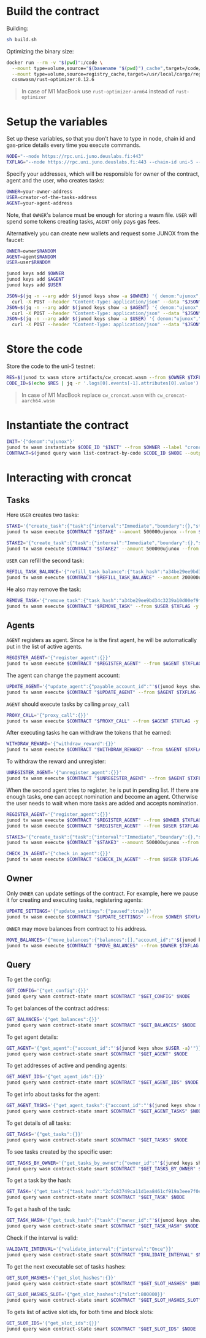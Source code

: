 # Build the contract
Building:
```bash
sh build.sh
```
Optimizing the binary size:
```bash
docker run --rm -v "$(pwd)":/code \
  --mount type=volume,source="$(basename "$(pwd)")_cache",target=/code/target \
  --mount type=volume,source=registry_cache,target=/usr/local/cargo/registry \
  cosmwasm/rust-optimizer:0.12.6
```
> In case of M1 MacBook use `rust-optimizer-arm64` instead of `rust-optimizer`

# Setup the variables
Set up these variables, so that you don't have to type in node, chain id and gas-price details every time you execute commands.
```bash
NODE="--node https://rpc.uni.juno.deuslabs.fi:443"
TXFLAG="--node https://rpc.uni.juno.deuslabs.fi:443 --chain-id uni-5 --gas-prices 0.025ujunox --gas auto --gas-adjustment 1.3 --broadcast-mode block"
```
Specify your addresses, which will be responsible for owner of the contract, agent and the user, who creates tasks:
```bash
OWNER=your-owner-address
USER=creator-of-the-tasks-address
AGENT=your-agent-address
```
Note, that `OWNER`'s balance must be enough for storing a wasm file.
`USER` will spend some tokens creating tasks, `AGENT` only pays gas fees.

Alternatively you can create new wallets and request some JUNOX from the faucet:
```bash
OWNER=owner$RANDOM
AGENT=agent$RANDOM
USER=user$RANDOM

junod keys add $OWNER
junod keys add $AGENT
junod keys add $USER

JSON=$(jq -n --arg addr $(junod keys show -a $OWNER) '{ denom:"ujunox","address":$addr}') && \
  curl -X POST --header "Content-Type: application/json" --data "$JSON" https://faucet.uni.juno.deuslabs.fi/credit && echo
JSON=$(jq -n --arg addr $(junod keys show -a $AGENT) '{ denom:"ujunox","address":$addr}') && \
  curl -X POST --header "Content-Type: application/json" --data "$JSON" https://faucet.uni.juno.deuslabs.fi/credit && echo
JSON=$(jq -n --arg addr $(junod keys show -a $USER) '{ denom:"ujunox","address":$addr}') && \
  curl -X POST --header "Content-Type: application/json" --data "$JSON" https://faucet.uni.juno.deuslabs.fi/credit && echo
```

# Store the code
Store the code to the uni-5 testnet:
```bash
RES=$(junod tx wasm store artifacts/cw_croncat.wasm --from $OWNER $TXFLAG -y --output json -b block)
CODE_ID=$(echo $RES | jq -r '.logs[0].events[-1].attributes[0].value')
```
> In case of M1 MacBook replace `cw_croncat.wasm` with `cw_croncat-aarch64.wasm` 
# Instantiate the contract
```bash
INIT='{"denom":"ujunox"}'
junod tx wasm instantiate $CODE_ID "$INIT" --from $OWNER --label "croncat" $TXFLAG -y --no-admin
CONTRACT=$(junod query wasm list-contract-by-code $CODE_ID $NODE --output json | jq -r '.contracts[-1]')
```
# Interacting with croncat

## Tasks
Here `USER` creates two tasks:
```bash
STAKE='{"create_task":{"task":{"interval":"Immediate","boundary":{},"stop_on_fail":false,"actions":[{"msg":{"staking":{"delegate":{"validator":"juno14vhcdsyf83ngsrrqc92kmw8q9xakqjm0ff2dpn","amount":{"denom":"ujunox","amount":"10000"}}}},"gas_limit":150000}],"rules":null}}}'
junod tx wasm execute $CONTRACT "$STAKE" --amount 500000ujunox --from $USER $TXFLAG -y

STAKE2='{"create_task":{"task":{"interval":"Immediate","boundary":{},"stop_on_fail":false,"actions":[{"msg":{"staking":{"delegate":{"validator":"juno14vhcdsyf83ngsrrqc92kmw8q9xakqjm0ff2dpn","amount":{"denom":"ujunox","amount":"20000"}}}},"gas_limit":150000}],"rules":null}}}'
junod tx wasm execute $CONTRACT "$STAKE2" --amount 500000ujunox --from $USER $TXFLAG -y
```
`USER` can refill the second task:
```bash
REFILL_TASK_BALANCE='{"refill_task_balance":{"task_hash":"a34be29ee9bd34c3239a10d00ef9f675ff8f3fab241707dcb688d2fdd2cf0e75"}}'
junod tx wasm execute $CONTRACT "$REFILL_TASK_BALANCE" --amount 200000ujunox --from $USER $TXFLAG -y
```
He also may remove the task:
```bash
REMOVE_TASK='{"remove_task":{"task_hash":"a34be29ee9bd34c3239a10d00ef9f675ff8f3fab241707dcb688d2fdd2cf0e75"}}'
junod tx wasm execute $CONTRACT "$REMOVE_TASK" --from $USER $TXFLAG -y
```

## Agents
`AGENT` registers as agent. Since he is the first agent, he will be automatically put in the list of active agents.
```bash
REGISTER_AGENT='{"register_agent":{}}'
junod tx wasm execute $CONTRACT "$REGISTER_AGENT" --from $AGENT $TXFLAG -y
```
The agent can change the payment account:
```bash
UPDATE_AGENT='{"update_agent":{"payable_account_id":"'$(junod keys show $USER -a)'"}}'
junod tx wasm execute $CONTRACT "$UPDATE_AGENT" --from $AGENT $TXFLAG -y
```
`AGENT` should execute tasks by calling `proxy_call`
```bash
PROXY_CALL='{"proxy_call":{}}'
junod tx wasm execute $CONTRACT "$PROXY_CALL" --from $AGENT $TXFLAG -y
```
After executing tasks he can withdraw the tokens that he earned:
```bash
WITHDRAW_REWARD='{"withdraw_reward":{}}'
junod tx wasm execute $CONTRACT "$WITHDRAW_REWARD" --from $AGENT $TXFLAG -y
```
To withdraw the reward and unregister:
```bash
UNREGISTER_AGENT='{"unregister_agent":{}}'
junod tx wasm execute $CONTRACT "$UNREGISTER_AGENT" --from $AGENT $TXFLAG -y
```
When the second agent tries to register, he is put in pending list. 
If there are enough tasks, one can accept nomination and become an agent.
Otherwise the user needs to wait when more tasks are added and accepts nomination.
```bash
REGISTER_AGENT='{"register_agent":{}}'
junod tx wasm execute $CONTRACT "$REGISTER_AGENT" --from $OWNER $TXFLAG -y
junod tx wasm execute $CONTRACT "$REGISTER_AGENT" --from $USER $TXFLAG -y

STAKE3='{"create_task":{"task":{"interval":"Immediate","boundary":{},"stop_on_fail":false,"actions":[{"msg":{"staking":{"delegate":{"validator":"juno14vhcdsyf83ngsrrqc92kmw8q9xakqjm0ff2dpn","amount":{"denom":"ujunox","amount":"300000"}}}},"gas_limit":150000}],"rules":null}}}'
junod tx wasm execute $CONTRACT "$STAKE3" --amount 500000ujunox --from $USER $TXFLAG -y

CHECK_IN_AGENT='{"check_in_agent":{}}'
junod tx wasm execute $CONTRACT "$CHECK_IN_AGENT" --from $USER $TXFLAG -y
```

## Owner
Only `OWNER` can update settings of the contract.
For example, here we pause it for creating and executing tasks, registering agents:
```bash
UPDATE_SETTINGS='{"update_settings":{"paused":true}}'
junod tx wasm execute $CONTRACT "$UPDATE_SETTINGS" --from $OWNER $TXFLAG -y
```
`OWNER` may move balances from contract to his address.
```bash
MOVE_BALANCES='{"move_balances":{"balances":[],"account_id":"'$(junod keys show $OWNER -a)'"}}'
junod tx wasm execute $CONTRACT "$MOVE_BALANCES" --from $OWNER $TXFLAG -y
```
## Query
To get the config:
```bash
GET_CONFIG='{"get_config":{}}'
junod query wasm contract-state smart $CONTRACT "$GET_CONFIG" $NODE
```
To get balances of the contract address:
```bash
GET_BALANCES='{"get_balances":{}}'
junod query wasm contract-state smart $CONTRACT "$GET_BALANCES" $NODE
```
To get agent details:
```bash
GET_AGENT='{"get_agent":{"account_id":"'$(junod keys show $USER -a)'"}}'
junod query wasm contract-state smart $CONTRACT "$GET_AGENT" $NODE
```
To get addresses of active and pending agents:
```bash
GET_AGENT_IDS='{"get_agent_ids":{}}'
junod query wasm contract-state smart $CONTRACT "$GET_AGENT_IDS" $NODE
```
To get info about tasks for the agent:
```bash
GET_AGENT_TASKS='{"get_agent_tasks":{"account_id":"'$(junod keys show $USER -a)'"}}'
junod query wasm contract-state smart $CONTRACT "$GET_AGENT_TASKS" $NODE
```
To get details of all tasks:
```bash
GET_TASKS='{"get_tasks":{}}'
junod query wasm contract-state smart $CONTRACT "$GET_TASKS" $NODE
```
To see tasks created by the specific user:
```bash
GET_TASKS_BY_OWNER='{"get_tasks_by_owner":{"owner_id":"'$(junod keys show $USER -a)'"}}'
junod query wasm contract-state smart $CONTRACT "$GET_TASKS_BY_OWNER" $NODE
```
To get a task by the hash:
```bash
GET_TASK='{"get_task":{"task_hash":"2cfc83749ca11d1ea8461cf919a3eee7f0e7fc5246ab0694add1b54473d46b03"}}'
junod query wasm contract-state smart $CONTRACT "$GET_TASK" $NODE
```
To get a hash of the task:
```bash
GET_TASK_HASH='{"get_task_hash":{"task":{"owner_id":"'$(junod keys show $OWNER -a)'","interval":"Immediate","boundary":{"start":null,"end":null},"stop_on_fail":false,"total_deposit":[{"denom":"ujunox","amount":"500000"}],"actions":[{"msg":{"staking":{"delegate":{"validator":"juno14vhcdsyf83ngsrrqc92kmw8q9xakqjm0ff2dpn","amount":{"denom":"ujunox","amount":"300000"}}}},"gas_limit":150000}],"rules":null}}}'
junod query wasm contract-state smart $CONTRACT "$GET_TASK_HASH" $NODE
```
Check if the interval is valid:
```bash
VALIDATE_INTERVAL='{"validate_interval":{"interval":"Once"}}'
junod query wasm contract-state smart $CONTRACT "$VALIDATE_INTERVAL" $NODE
```
To get the next executable set of tasks hashes:

```bash
GET_SLOT_HASHES='{"get_slot_hashes":{}}'
junod query wasm contract-state smart $CONTRACT "$GET_SLOT_HASHES" $NODE

GET_SLOT_HASHES_SLOT='{"get_slot_hashes":{"slot":800000}}'
junod query wasm contract-state smart $CONTRACT "$GET_SLOT_HASHES_SLOT" $NODE
```
To gets list of active slot ids, for both time and block slots:
```bash
GET_SLOT_IDS='{"get_slot_ids":{}}'
junod query wasm contract-state smart $CONTRACT "$GET_SLOT_IDS" $NODE
```